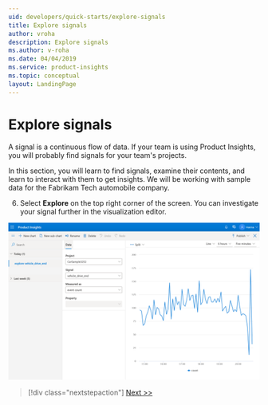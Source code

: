 ```yaml
---
uid: developers/quick-starts/explore-signals
title: Explore signals
author: vroha
description: Explore signals
ms.author: v-roha
ms.date: 04/04/2019
ms.service: product-insights
ms.topic: conceptual
layout: LandingPage
---
```


# Explore signals 

A signal is a continuous flow of data. If your team is using Product Insights, you will probably find signals for your team's projects. 

In this section, you will learn to find signals, examine their contents, and learn to interact with them to get insights. We will be working with sample data for the Fabrikam Tech automobile company. 

6. Select **Explore** on the top right corner of the screen. You can investigate your signal further in the visualization editor. 

![Signal details page](1_Explore.PNG)

> [!div class="nextstepaction"]
> [Next >>](1_view-signals.md)
